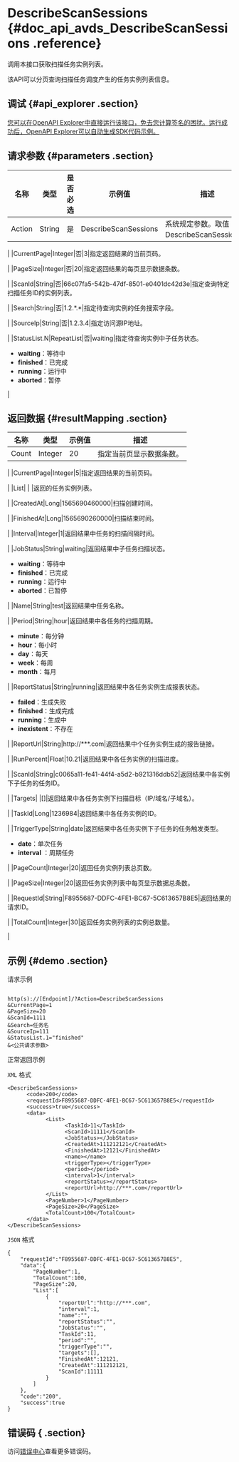 # DescribeScanSessions {#doc_api_avds_DescribeScanSessions .reference}

调用本接口获取扫描任务实例列表。

该API可以分页查询扫描任务调度产生的任务实例列表信息。

## 调试 {#api_explorer .section}

[您可以在OpenAPI Explorer中直接运行该接口，免去您计算签名的困扰。运行成功后，OpenAPI Explorer可以自动生成SDK代码示例。](https://api.aliyun.com/#product=avds&api=DescribeScanSessions&type=RPC&version=2017-11-29)

## 请求参数 {#parameters .section}

|名称|类型|是否必选|示例值|描述|
|--|--|----|---|--|
|Action|String|是|DescribeScanSessions|系统规定参数。取值：DescribeScanSessions。

 |
|CurrentPage|Integer|否|3|指定返回结果的当前页码。

 |
|PageSize|Integer|否|20|指定返回结果的每页显示数据条数。

 |
|ScanId|String|否|66c07fa5-542b-47df-8501-e0401dc42d3e|指定查询特定扫描任务ID的实例列表。

 |
|Search|String|否|1.2.\*.\*|指定待查询实例的任务搜索字段。

 |
|SourceIp|String|否|1.2.3.4|指定访问源IP地址。

 |
|StatusList.N|RepeatList|否|waiting|指定待查询实例中子任务状态。

 -   **waiting**：等待中
-   **finished**：已完成
-   **running**：运行中
-   **aborted**：暂停

 |

## 返回数据 {#resultMapping .section}

|名称|类型|示例值|描述|
|--|--|---|--|
|Count|Integer|20|指定当前页显示数据条数。

 |
|CurrentPage|Integer|5|指定返回结果的当前页码。

 |
|List| | |返回的任务实例列表。

 |
|CreatedAt|Long|1565690460000|扫描创建时间。

 |
|FinishedAt|Long|1565690260000|扫描结束时间。

 |
|Interval|Integer|1|返回结果中任务的扫描间隔时间。

 |
|JobStatus|String|waiting|返回结果中子任务扫描状态。

 -   **waiting**：等待中
-   **finished**：已完成
-   **running**：运行中
-   **aborted**：已暂停

 |
|Name|String|test|返回结果中任务名称。

 |
|Period|String|hour|返回结果中各任务的扫描周期。

 -   **minute**：每分钟
-   **hour**：每小时
-   **day**：每天
-   **week**：每周
-   **month**：每月

 |
|ReportStatus|String|running|返回结果中各任务实例生成报表状态。

 -   **failed**：生成失败
-   **finished**：生成完成
-   **running**：生成中
-   **inexistent**：不存在

 |
|ReportUrl|String|http://\*\*\*.com|返回结果中个任务实例生成的报告链接。

 |
|RunPercent|Float|10.21|返回结果中各任务实例的扫描进度。

 |
|ScanId|String|c0065a11-fe41-44f4-a5d2-b921316ddb52|返回结果中各实例下子任务的任务ID。

 |
|Targets| |\[\]|返回结果中各任务实例下扫描目标（IP/域名/子域名）。

 |
|TaskId|Long|1236984|返回结果中各任务实例的ID。

 |
|TriggerType|String|date|返回结果中各任务实例下子任务的任务触发类型。

 -   **date**：单次任务
-   **interval** ：周期任务

 |
|PageCount|Integer|20|返回任务实例列表总页数。

 |
|PageSize|Integer|20|返回任务实例列表中每页显示数据总条数。

 |
|RequestId|String|F8955687-DDFC-4FE1-BC67-5C613657B8E5|返回结果的请求ID。

 |
|TotalCount|Integer|30|返回任务实例列表的实例总数量。

 |

## 示例 {#demo .section}

请求示例

``` {#request_demo}

http(s)://[Endpoint]/?Action=DescribeScanSessions
&CurrentPage=1
&PageSize=20
&ScanId=1111
&Search=任务名
&SourceIp=111
&StatusList.1="finished"
&<公共请求参数>

```

正常返回示例

`XML` 格式

``` {#xml_return_success_demo}
<DescribeScanSessions>
      <code>200</code>
      <requestId>F8955687-DDFC-4FE1-BC67-5C613657B8E5</requestId>
      <success>true</success>
      <data>
            <List>
                  <TaskId>11</TaskId>
                  <ScanId>11111</ScanId>
                  <JobStatus></JobStatus>
                  <CreatedAt>111212121</CreatedAt>
                  <FinishedAt>12121</FinishedAt>
                  <name></name>
                  <triggerType></triggerType>
                  <period></period>
                  <interval>1</interval>
                  <reportStatus></reportStatus>
                  <reportUrl>http://***.com</reportUrl>
            </List>
            <PageNumber>1</PageNumber>
            <PageSize>20</PageSize>
            <TotalCount>100</TotalCount>
      </data>
</DescribeScanSessions>
```

`JSON` 格式

``` {#json_return_success_demo}
{
	"requestId":"F8955687-DDFC-4FE1-BC67-5C613657B8E5",
	"data":{
		"PageNumber":1,
		"TotalCount":100,
		"PageSize":20,
		"List":[
			{
				"reportUrl":"http://***.com",
				"interval":1,
				"name":"",
				"reportStatus":"",
				"JobStatus":"",
				"TaskId":11,
				"period":"",
				"triggerType":"",
				"targets":[],
				"FinishedAt":12121,
				"CreatedAt":111212121,
				"ScanId":11111
			}
		]
	},
	"code":"200",
	"success":true
}
```

## 错误码 { .section}

访问[错误中心](https://error-center.alibabacloud.com/status/product/avds)查看更多错误码。

